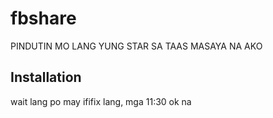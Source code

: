 # fbshare
PINDUTIN MO LANG YUNG STAR SA TAAS MASAYA NA AKO


## Installation
wait lang po may ififix lang, mga 11:30 ok na
